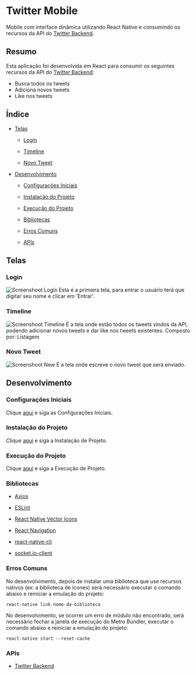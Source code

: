 # Twitter Mobile

Mobile com interface dinâmica utilizando React Native e consumindo os recursos da API do [Twitter Backend](https://github.com/osvaldokalvaitir/twitter-backend).

## Resumo

Esta aplicação foi desenvolvida em React para consumir os seguintes recursos da API do [Twitter Backend](https://github.com/osvaldokalvaitir/twitter-backend):

- Busca todos os tweets
- Adiciona novos tweets
- Like nos tweets

## Índice

- [Telas](#telas)

  - [Login](#login)
  
  - [Timeline](#timeline)
  
  - [Novo Tweet](#novo-tweet)

- [Desenvolvimento](#desenvolvimento)

  - [Configurações Iniciais](#configurações-iniciais)

  - [Instalação do Projeto](#instalação-do-projeto)
  
  - [Execução do Projeto](#execução-do-projeto)

  - [Bibliotecas](#bibliotecas)

  - [Erros Comuns](#erros-comuns)

  - [APIs](#apis)

## Telas

### Login

![Screenshoot Login](https://github.com/osvaldokalvaitir/twitter-mobile/blob/master/screenshots/Login.png)
Esta é a primeira tela, para entrar o usuário terá que digitar seu nome e clicar em 'Entrar'.

### Timeline

![Screenshoot Timeline](https://github.com/osvaldokalvaitir/twitter-mobile/blob/master/screenshots/Timeline.png)
É a tela onde estão todos os tweets vindos da API, podendo adicionar novos tweets e dar like nos tweets existentes.
Composto por: Listagem

### Novo Tweet

![Screenshoot New](https://github.com/osvaldokalvaitir/twitter-mobile/blob/master/screenshots/New.png)
É a tela onde escreve o novo tweet que será enviado.

## Desenvolvimento

### Configurações Iniciais

Clique [aqui](https://github.com/osvaldokalvaitir/projects-settings/blob/master/README.md) e siga as Configurações Iniciais.

### Instalação do Projeto

Clique [aqui](https://github.com/osvaldokalvaitir/projects-settings/blob/master/nodejs/nodejs.md) e siga a Instalação de Projeto.

### Execução do Projeto

Clique [aqui](https://github.com/osvaldokalvaitir/projects-settings/blob/master/nodejs/libs/react-native-cli.md) e siga a Execução de Projeto.

### Bibliotecas

- [Axios](https://github.com/osvaldokalvaitir/projects-settings/blob/master/nodejs/libs/axios.md)

- [ESLint](https://github.com/osvaldokalvaitir/projects-settings/blob/master/nodejs/libs/eslint.md)

- [React Native Vector Icons](https://github.com/osvaldokalvaitir/projects-settings/blob/master/nodejs/libs/react-native-vector-icons.md)

- [React Navigation](https://github.com/osvaldokalvaitir/projects-settings/blob/master/nodejs/libs/react-navigation.md)

- [react-native-cli](https://github.com/osvaldokalvaitir/projects-settings/blob/master/nodejs/libs/react-native-cli.md)

- [socket.io-client](https://github.com/osvaldokalvaitir/projects-settings/blob/master/nodejs/libs/socketio-client.md)

### Erros Comuns

No desenvolvimento, depois de instalar uma biblioteca que use recursos nativos (ex: a biblioteca de ícones) será necessário executar o comando abaixo e reiniciar a emulação do projeto:

```
react-native link nome-da-biblioteca
```

No desenvolvimento, se ocorrer um erro de módulo não encontrado, será necessário fechar a janela de execução do Metro Bundler, executar o comando abaixo e reiniciar a emulação do projeto:

```
react-native start --reset-cache
```

### APIs

- [Twitter Backend](https://github.com/osvaldokalvaitir/twitter-backend)
